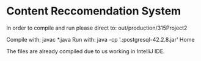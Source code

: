 # Content Reccomendation System

In order to compile and run please direct to: out/production/315Project2

Compile with: javac *.java
Run with: java -cp '.:postgresql-42.2.8.jar' Home


The files are already compiled due to us working in IntelliJ IDE.
